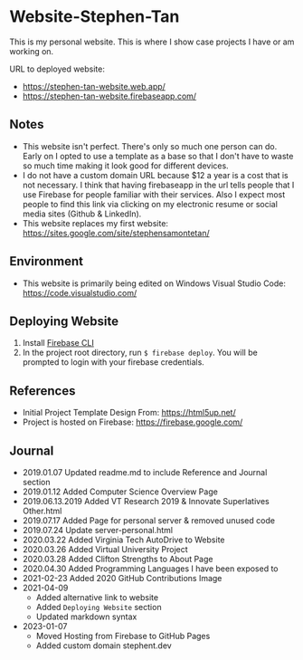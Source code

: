 # Website-Stephen-Tan

This is my personal website. This is where I show case projects I have or am working on. 

URL to deployed website:
- https://stephen-tan-website.web.app/
- https://stephen-tan-website.firebaseapp.com/

## Notes

- This website isn't perfect. There's only so much one person can do. Early on I opted to use a template as a base so that I don't have to waste so much time making it look good for different devices.
- I do not have a custom domain URL because $12 a year is a cost that is not necessary. I think that having firebaseapp in the url tells people that I use Firebase for people familiar with their services. Also I expect most people to find this link via clicking on my electronic resume or social media sites (Github & LinkedIn). 
- This website replaces my first website: https://sites.google.com/site/stephensamontetan/ 

## Environment 

- This website is primarily being edited on Windows Visual Studio Code: https://code.visualstudio.com/

## Deploying Website

1. Install [Firebase CLI](https://firebase.google.com/docs/cli)
2. In the project root directory, run `$ firebase deploy`. You will be prompted to login with your firebase credentials.

## References

- Initial Project Template Design From: https://html5up.net/
- Project is hosted on Firebase: https://firebase.google.com/

## Journal

- 2019.01.07 Updated readme.md to include Reference and Journal section
- 2019.01.12 Added Computer Science Overview Page
- 2019.06.13.2019 Added VT Research 2019 & Innovate Superlatives Other.html
- 2019.07.17 Added Page for personal server & removed unused code
- 2019.07.24 Update server-personal.html
- 2020.03.22 Added Virginia Tech AutoDrive to Website
- 2020.03.26 Added Virtual University Project
- 2020.03.28 Added Clifton Strengths to About Page
- 2020.04.30 Added Programming Languages I have been exposed to
- 2021-02-23 Added 2020 GitHub Contributions Image
- 2021-04-09
  - Added alternative link to website
  - Added `Deploying Website` section
  - Updated markdown syntax
- 2023-01-07
  - Moved Hosting from Firebase to GitHub Pages
  - Added custom domain stephent.dev
